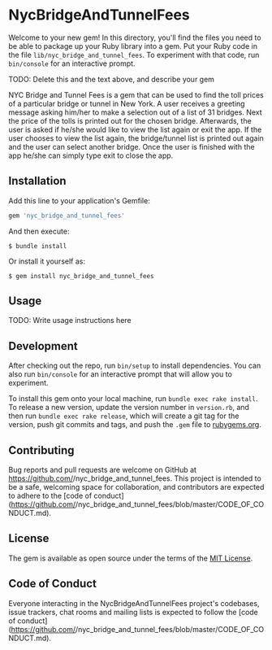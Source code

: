 # NycBridgeAndTunnelFees

Welcome to your new gem! In this directory, you'll find the files you need to be able to package up your Ruby library into a gem. Put your Ruby code in the file `lib/nyc_bridge_and_tunnel_fees`. To experiment with that code, run `bin/console` for an interactive prompt.

TODO: Delete this and the text above, and describe your gem

NYC Bridge and Tunnel Fees is a gem that can be used to find the toll prices of a particular bridge or tunnel in New York. A user receives a greeting message asking him/her to make a selection out of a list of 31 bridges. Next the price of the tolls is printed out for the chosen bridge. Afterwards, the user is asked if he/she would like to view the list again or exit the app. If the user chooses to view the list again, the bridge/tunnel list is printed out again and the user can select another bridge. Once the user is finished with the app he/she can simply type exit to close the app.

## Installation

Add this line to your application's Gemfile:

```ruby
gem 'nyc_bridge_and_tunnel_fees'
```

And then execute:

    $ bundle install

Or install it yourself as:

    $ gem install nyc_bridge_and_tunnel_fees

## Usage

TODO: Write usage instructions here

## Development

After checking out the repo, run `bin/setup` to install dependencies. You can also run `bin/console` for an interactive prompt that will allow you to experiment.

To install this gem onto your local machine, run `bundle exec rake install`. To release a new version, update the version number in `version.rb`, and then run `bundle exec rake release`, which will create a git tag for the version, push git commits and tags, and push the `.gem` file to [rubygems.org](https://rubygems.org).

## Contributing

Bug reports and pull requests are welcome on GitHub at https://github.com/<github username>/nyc_bridge_and_tunnel_fees. This project is intended to be a safe, welcoming space for collaboration, and contributors are expected to adhere to the [code of conduct](https://github.com/<github username>/nyc_bridge_and_tunnel_fees/blob/master/CODE_OF_CONDUCT.md).


## License

The gem is available as open source under the terms of the [MIT License](https://opensource.org/licenses/MIT).

## Code of Conduct

Everyone interacting in the NycBridgeAndTunnelFees project's codebases, issue trackers, chat rooms and mailing lists is expected to follow the [code of conduct](https://github.com/<github username>/nyc_bridge_and_tunnel_fees/blob/master/CODE_OF_CONDUCT.md).
